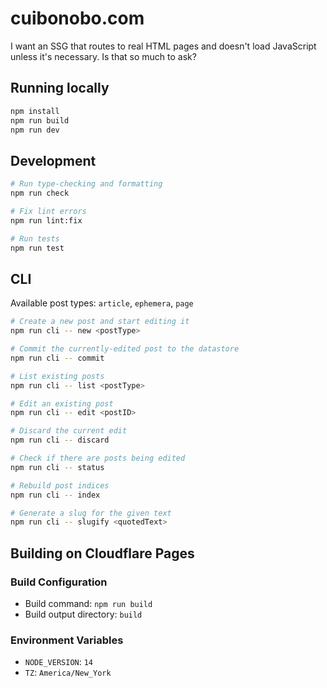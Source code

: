 # cuibonobo.com

I want an SSG that routes to real HTML pages and doesn't load JavaScript unless it's necessary. Is that so much to ask?

## Running locally

```bash
npm install
npm run build
npm run dev
```

## Development

```bash
# Run type-checking and formatting
npm run check

# Fix lint errors
npm run lint:fix

# Run tests
npm run test
```

## CLI

Available post types: `article`, `ephemera`, `page`

```bash
# Create a new post and start editing it
npm run cli -- new <postType>

# Commit the currently-edited post to the datastore
npm run cli -- commit

# List existing posts
npm run cli -- list <postType>

# Edit an existing post
npm run cli -- edit <postID>

# Discard the current edit
npm run cli -- discard

# Check if there are posts being edited
npm run cli -- status

# Rebuild post indices
npm run cli -- index

# Generate a slug for the given text
npm run cli -- slugify <quotedText>
```

## Building on Cloudflare Pages

### Build Configuration

- Build command: `npm run build`
- Build output directory: `build`

### Environment Variables

- `NODE_VERSION`: `14`
- `TZ`: `America/New_York`
